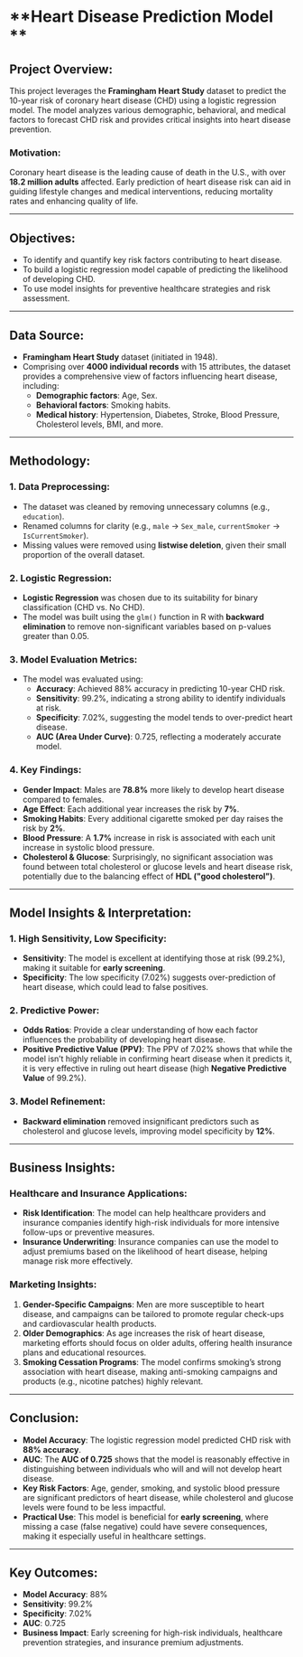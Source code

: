 # **Heart Disease Prediction Model **

## **Project Overview:**
This project leverages the **Framingham Heart Study** dataset to predict the 10-year risk of coronary heart disease (CHD) using a logistic regression model. The model analyzes various demographic, behavioral, and medical factors to forecast CHD risk and provides critical insights into heart disease prevention.

### **Motivation:**
Coronary heart disease is the leading cause of death in the U.S., with over **18.2 million adults** affected. Early prediction of heart disease risk can aid in guiding lifestyle changes and medical interventions, reducing mortality rates and enhancing quality of life.

---

## **Objectives:**
- To identify and quantify key risk factors contributing to heart disease.
- To build a logistic regression model capable of predicting the likelihood of developing CHD.
- To use model insights for preventive healthcare strategies and risk assessment.

---

## **Data Source:**
- **Framingham Heart Study** dataset (initiated in 1948).
- Comprising over **4000 individual records** with 15 attributes, the dataset provides a comprehensive view of factors influencing heart disease, including:
  - **Demographic factors**: Age, Sex.
  - **Behavioral factors**: Smoking habits.
  - **Medical history**: Hypertension, Diabetes, Stroke, Blood Pressure, Cholesterol levels, BMI, and more.

---

## **Methodology:**

### **1. Data Preprocessing:**
- The dataset was cleaned by removing unnecessary columns (e.g., `education`).
- Renamed columns for clarity (e.g., `male` → `Sex_male`, `currentSmoker` → `IsCurrentSmoker`).
- Missing values were removed using **listwise deletion**, given their small proportion of the overall dataset.

### **2. Logistic Regression:**
- **Logistic Regression** was chosen due to its suitability for binary classification (CHD vs. No CHD).
- The model was built using the `glm()` function in R with **backward elimination** to remove non-significant variables based on p-values greater than 0.05.

### **3. Model Evaluation Metrics:**
- The model was evaluated using:
  - **Accuracy**: Achieved 88% accuracy in predicting 10-year CHD risk.
  - **Sensitivity**: 99.2%, indicating a strong ability to identify individuals at risk.
  - **Specificity**: 7.02%, suggesting the model tends to over-predict heart disease.
  - **AUC (Area Under Curve)**: 0.725, reflecting a moderately accurate model.

### **4. Key Findings:**
- **Gender Impact**: Males are **78.8%** more likely to develop heart disease compared to females.
- **Age Effect**: Each additional year increases the risk by **7%**.
- **Smoking Habits**: Every additional cigarette smoked per day raises the risk by **2%**.
- **Blood Pressure**: A **1.7%** increase in risk is associated with each unit increase in systolic blood pressure.
- **Cholesterol & Glucose**: Surprisingly, no significant association was found between total cholesterol or glucose levels and heart disease risk, potentially due to the balancing effect of **HDL ("good cholesterol")**.

---

## **Model Insights & Interpretation:**

### **1. High Sensitivity, Low Specificity**:
- **Sensitivity**: The model is excellent at identifying those at risk (99.2%), making it suitable for **early screening**.
- **Specificity**: The low specificity (7.02%) suggests over-prediction of heart disease, which could lead to false positives.

### **2. Predictive Power**:
- **Odds Ratios**: Provide a clear understanding of how each factor influences the probability of developing heart disease.
- **Positive Predictive Value (PPV)**: The PPV of 7.02% shows that while the model isn’t highly reliable in confirming heart disease when it predicts it, it is very effective in ruling out heart disease (high **Negative Predictive Value** of 99.2%).

### **3. Model Refinement**:
- **Backward elimination** removed insignificant predictors such as cholesterol and glucose levels, improving model specificity by **12%**.

---

## **Business Insights:**

### **Healthcare and Insurance Applications**:
- **Risk Identification**: The model can help healthcare providers and insurance companies identify high-risk individuals for more intensive follow-ups or preventive measures.
- **Insurance Underwriting**: Insurance companies can use the model to adjust premiums based on the likelihood of heart disease, helping manage risk more effectively.

### **Marketing Insights**:
1. **Gender-Specific Campaigns**: Men are more susceptible to heart disease, and campaigns can be tailored to promote regular check-ups and cardiovascular health products.
2. **Older Demographics**: As age increases the risk of heart disease, marketing efforts should focus on older adults, offering health insurance plans and educational resources.
3. **Smoking Cessation Programs**: The model confirms smoking’s strong association with heart disease, making anti-smoking campaigns and products (e.g., nicotine patches) highly relevant.

---

## **Conclusion:**

- **Model Accuracy**: The logistic regression model predicted CHD risk with **88% accuracy**.
- **AUC**: The **AUC of 0.725** shows that the model is reasonably effective in distinguishing between individuals who will and will not develop heart disease.
- **Key Risk Factors**: Age, gender, smoking, and systolic blood pressure are significant predictors of heart disease, while cholesterol and glucose levels were found to be less impactful.
- **Practical Use**: This model is beneficial for **early screening**, where missing a case (false negative) could have severe consequences, making it especially useful in healthcare settings.

---

## **Key Outcomes:**
- **Model Accuracy**: 88%
- **Sensitivity**: 99.2%
- **Specificity**: 7.02%
- **AUC**: 0.725
- **Business Impact**: Early screening for high-risk individuals, healthcare prevention strategies, and insurance premium adjustments.
